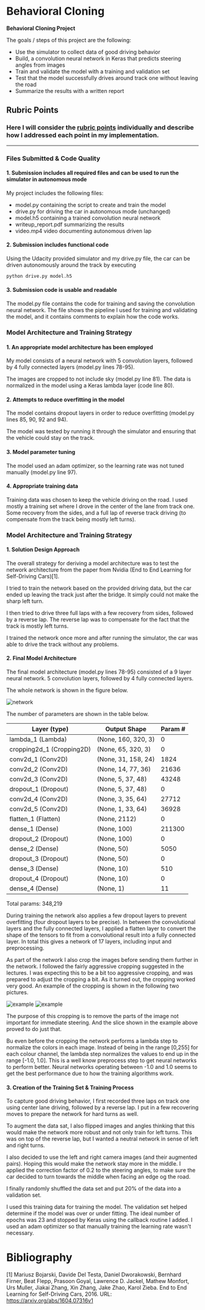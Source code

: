 # **Behavioral Cloning**

**Behavioral Cloning Project**

The goals / steps of this project are the following:
* Use the simulator to collect data of good driving behavior
* Build, a convolution neural network in Keras that predicts steering angles from images
* Train and validate the model with a training and validation set
* Test that the model successfully drives around track one without leaving the road
* Summarize the results with a written report


## Rubric Points
### Here I will consider the [rubric points](https://review.udacity.com/#!/rubrics/432/view) individually and describe how I addressed each point in my implementation.  

---
### Files Submitted & Code Quality

#### 1. Submission includes all required files and can be used to run the simulator in autonomous mode

My project includes the following files:
* model.py containing the script to create and train the model
* drive.py for driving the car in autonomous mode (unchanged)
* model.h5 containing a trained convolution neural network
* writeup_report.pdf summarizing the results
* video.mp4 video documenting autonomous driven lap

#### 2. Submission includes functional code
Using the Udacity provided simulator and my drive.py file, the car can be driven autonomously around the track by executing
```sh
python drive.py model.h5
```

#### 3. Submission code is usable and readable

The model.py file contains the code for training and saving the convolution neural network. The file shows the pipeline I used for training and validating the model, and it contains comments to explain how the code works.

### Model Architecture and Training Strategy

#### 1. An appropriate model architecture has been employed

My model consists of a neural network with 5 convolution layers, followed by 4 fully connected layers (model.py lines 78-95).

The images are cropped to not include sky (model.py line 81).
The data is normalized in the model using a Keras lambda layer (code line 80).

#### 2. Attempts to reduce overfitting in the model

The model contains dropout layers in order to reduce overfitting (model.py lines 85, 90, 92 and 94).

The model was tested by running it through the simulator and ensuring that the vehicle could stay on the track.

#### 3. Model parameter tuning

The model used an adam optimizer, so the learning rate was not tuned manually (model.py line 97).

#### 4. Appropriate training data

Training data was chosen to keep the vehicle driving on the road. I used mostly a training set where I drove in the center of the lane from track one. Some recovery from the sides, and a full lap of reverse track driving (to compensate from the track being mostly left turns).

### Model Architecture and Training Strategy

#### 1. Solution Design Approach

The overall strategy for deriving a model architecture was to test the network architecture from the paper from Nvidia (End to End Learning for Self-Driving Cars)[1].

I tried to train the network based on the provided driving data, but the car ended up leaving the track just after the bridge. It simply could not make the sharp left turn.

I then tried to drive three full laps with a few recovery from sides, followed by a reverse lap. The reverse lap was to compensate for the fact that the track is mostly left turns.

I trained the network once more and after running the simulator, the car was able to drive the track without any problems.

#### 2. Final Model Architecture

The final model architecture (model.py lines 78-95) consisted of a 9 layer neural network. 5 convolution layers, followed by 4 fully connected layers.

The whole network is shown in the figure below.

![network](./report_images/model.png "Network")

The number of parameters are shown in the table below.


| Layer (type)              | Output Shape        | Param # |
|---------------------------|---------------------|---------|
| lambda_1 (Lambda)         | (None, 160, 320, 3) | 0       |
| cropping2d_1 (Cropping2D) | (None, 65, 320, 3)  | 0       |
| conv2d_1 (Conv2D)         | (None, 31, 158, 24) | 1824    |
| conv2d_2 (Conv2D)         | (None, 14, 77, 36)  | 21636   |
| conv2d_3 (Conv2D)         | (None, 5, 37, 48)   | 43248   |
| dropout_1 (Dropout)       | (None, 5, 37, 48)   | 0       |
| conv2d_4 (Conv2D)         | (None, 3, 35, 64)   | 27712   |
| conv2d_5 (Conv2D)         | (None, 1, 33, 64)   | 36928   |
| flatten_1 (Flatten)       | (None, 2112)        | 0       |
| dense_1 (Dense)           | (None, 100)         | 211300  |
| dropout_2 (Dropout)       | (None, 100)         | 0       |
| dense_2 (Dense)           | (None, 50)          | 5050    |
| dropout_3 (Dropout)       | (None, 50)          | 0       |
| dense_3 (Dense)           | (None, 10)          | 510     |
| dropout_4 (Dropout)       | (None, 10)          | 0       |
| dense_4 (Dense)           | (None, 1)           | 11      |


Total params: 348,219

During training the network also applies a few dropout layers to prevent overfitting (four dropout layers to be precise). In between the convolutional layers and the fully connected layers, I applied a flatten layer to convert the shape of the tensors to fit from a convolutional result into a fully connected layer. In total this gives a network of 17 layers, including input and preprocessing.

As part of the network I also crop the images before sending them further in the network. I followed the fairly aggressive cropping suggested in the lectures. I was expecting this to be a bit too aggressive cropping, and was prepared to adjust the cropping a bit. As it turned out, the cropping worked very good. An example of the cropping is shown in the following two pictures.

![example](./report_images/example.jpg "Example")
![example](./report_images/example_cropped.jpg "Example Cropped")

The purpose of this cropping is to remove the parts of the image not important for immediate steering. And the slice shown in the example above proved to do just that.

Bu even before the cropping the network performs a lambda step to normalize the colors in each image. Instead of being in the range [0,255] for each colour channel, the lambda step normalizes the values to end up in the range [-1.0, 1.0]. This is a well know preprocess step to get neural networks to perform better. Neural networks operating between -1.0 and 1.0 seems to get the best performance due to how the training algorithms work.


#### 3. Creation of the Training Set & Training Process

To capture good driving behavior, I first recorded three laps on track one using center lane driving, followed by a reverse lap. I put in a few recovering moves to prepare the network for hard turns as well.

To augment the data sat, I also flipped images and angles thinking that this would make the network more robust and not only train for left turns. This was on top of the reverse lap, but I wanted a neutral network in sense of left and right turns.

I also decided to use the left and right camera images (and their augmented pairs). Hoping this would make the network stay more in the middle. I applied the correction factor of 0.2 to the steering angles, to make sure the car decided to turn towards the middle when facing an edge og the road.

I finally randomly shuffled the data set and put 20% of the data into a validation set.

I used this training data for training the model. The validation set helped determine if the model was over or under fitting. The ideal number of epochs was 23 and stopped by Keras using the callback routine I added. I used an adam optimizer so that manually training the learning rate wasn't necessary.

# Bibliography
[1] Mariusz Bojarski, Davide Del Testa, Daniel Dworakowski, Bernhard Firner, Beat Flepp, Prasoon Goyal, Lawrence D. Jackel, Mathew Monfort, Urs Muller, Jiakai Zhang, Xin Zhang, Jake Zhao, Karol Zieba. End to End Learning for Self-Driving Cars, 2016. URL: https://arxiv.org/abs/1604.07316v1
